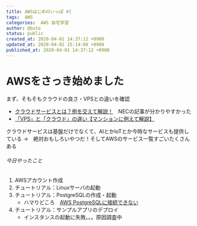 ```yaml
---
title: AWSはじめのいっぽ #1
tags:  AWS
categories:  AWS 自宅学習
author: @buto
status: public
created_at: 2020-04-01 14:37:12 +0900
updated_at: 2020-04-02 15:14:08 +0900
published_at: 2020-04-01 14:37:12 +0900
---
```

# AWSをさっき始めました
まず、そもそもクラウドの良さ・VPSとの違いを確認
- [クラウドサービスとは？例を交えて解説！](https://jpn.nec.com/cloud/smb/column/01/index.html)　NECの記事が分かりやすかった
- [「VPS」と「クラウド」の違い【マンションに例えて解説】](https://ygkb.jp/5831)

クラウドサービスは基盤だけでなくて、AIとかIoTとか今時なサービスも提供している
→　絶対おもしろいやつだ！そしてAWSのサービス一覧すごいたくさんある

###### 今日やったこと
1. AWSアカウント作成
1. チュートリアル：Linuxサーバの起動
1. チュートリアル：PostgreSQLの作成・起動
    - ハマりどころ　[AWS PostgreSQLに接続できない](https://buto.qrunch.io/entries/aI6YNJdVpv8qkysZ)
1. チュートリアル：サンプルアプリのデプロイ
    - インスタンスの起動に失敗。。。原因調査中
